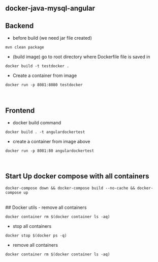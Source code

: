 ## docker-java-mysql-angular

## Backend
- before build (we need jar file created)
```
mvn clean package
```

- (build image) go to root directory where Dockerfile file is saved in
```
docker build -t testdocker .
```

- Create a container from image
```
docker run -p 8081:8080 testdocker
```
<br>


## Frontend
- docker build command
```
docker build . -t angulardockertest
```

- create a container from image above
```
docker run -p 8081:80 angulardockertest
```

<br>

## Start Up docker compose with all containers
```
docker-compose down && docker-compose build --no-cache && docker-compose up
```

<br>
## Docker utils
- remove all containers

```
docker container rm $(docker container ls -aq)
```

- stop all containers
```
docker stop $(docker ps -q)
```

- remove all containers
```
docker container rm $(docker container ls -aq)
```
